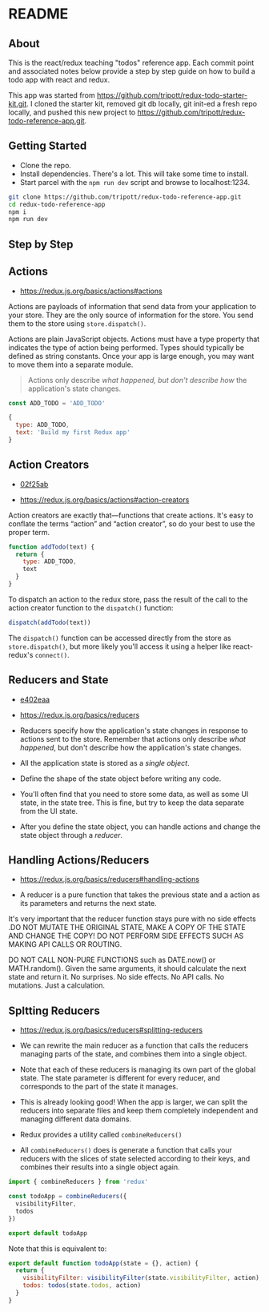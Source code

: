 # README

## About

This is the react/redux teaching "todos" reference app. Each commit point and associated notes below provide a step by step guide on how to build a todo app with react and redux.

This app was started from https://github.com/tripott/redux-todo-starter-kit.git. I cloned the starter kit, removed git db locally, git init-ed a fresh repo locally, and pushed this new project to https://github.com/tripott/redux-todo-reference-app.git.

## Getting Started

- Clone the repo.
- Install dependencies. There's a lot. This will take some time to install.
- Start parcel with the `npm run dev` script and browse to localhost:1234.

```bash
git clone https://github.com/tripott/redux-todo-reference-app.git
cd redux-todo-reference-app
npm i
npm run dev
```

## Step by Step

## Actions

- https://redux.js.org/basics/actions#actions

Actions are payloads of information that send data from your application to your store. They are the only source of information for the store. You send them to the store using `store.dispatch()`.

Actions are plain JavaScript objects. Actions must have a type property that indicates the type of action being performed. Types should typically be defined as string constants. Once your app is large enough, you may want to move them into a separate module.

> Actions only describe _what happened, but don't describe how_ the application's state changes.

```js
const ADD_TODO = 'ADD_TODO'

{
  type: ADD_TODO,
  text: 'Build my first Redux app'
}
```

## Action Creators

- [02f25ab](https://github.com/tripott/redux-todo-reference-app/commit/02f25abb4be337470ded602e576e87be6052c564)

- https://redux.js.org/basics/actions#action-creators

Action creators are exactly that—functions that create actions. It's easy to conflate the terms “action” and “action creator”, so do your best to use the proper term.

```js
function addTodo(text) {
  return {
    type: ADD_TODO,
    text
  }
}
```

To dispatch an action to the redux store, pass the result of the call to the action creator function to the `dispatch()` function:

```js
dispatch(addTodo(text))
```

The `dispatch()` function can be accessed directly from the store as `store.dispatch()`, but more likely you'll access it using a helper like react-redux's `connect()`.

## Reducers and State

- [e402eaa](https://github.com/tripott/redux-todo-reference-app/commit/e402eaaa8dac71b66146e255aab9721b4628648a)

- https://redux.js.org/basics/reducers

- Reducers specify how the application's state changes in response to actions sent to the store. Remember that actions only describe _what happened_, but don't describe how the application's state changes.

- All the application state is stored as a _single object_.

- Define the shape of the state object before writing any code.

- You'll often find that you need to store some data, as well as some UI state, in the state tree. This is fine, but try to keep the data separate from the UI state.

- After you define the state object, you can handle actions and change the state object through a _reducer_.

## Handling Actions/Reducers

- https://redux.js.org/basics/reducers#handling-actions

- A reducer is a pure function that takes the previous state and a action as its parameters and returns the next state.

It's very important that the reducer function stays pure with no side effects .DO NOT MUTATE THE ORIGINAL STATE, MAKE A COPY OF THE STATE AND CHANGE THE COPY! DO NOT PERFORM SIDE EFFECTS SUCH AS MAKING API CALLS OR ROUTING.

DO NOT CALL NON-PURE FUNCTIONS such as DATE.now() or MATH.random(). Given the same arguments, it should calculate the next state and return it. No surprises. No side effects. No API calls. No mutations. Just a calculation.

## Spltting Reducers

- https://redux.js.org/basics/reducers#splitting-reducers

- We can rewrite the main reducer as a function that calls the reducers managing parts of the state, and combines them into a single object.

- Note that each of these reducers is managing its own part of the global state. The state parameter is different for every reducer, and corresponds to the part of the state it manages.

- This is already looking good! When the app is larger, we can split the reducers into separate files and keep them completely independent and managing different data domains.

- Redux provides a utility called `combineReducers()`

- All `combineReducers()` does is generate a function that calls your reducers with the slices of state selected according to their keys, and combines their results into a single object again.

```js
import { combineReducers } from 'redux'

const todoApp = combineReducers({
  visibilityFilter,
  todos
})

export default todoApp
```

Note that this is equivalent to:

```js
export default function todoApp(state = {}, action) {
  return {
    visibilityFilter: visibilityFilter(state.visibilityFilter, action),
    todos: todos(state.todos, action)
  }
}
```
